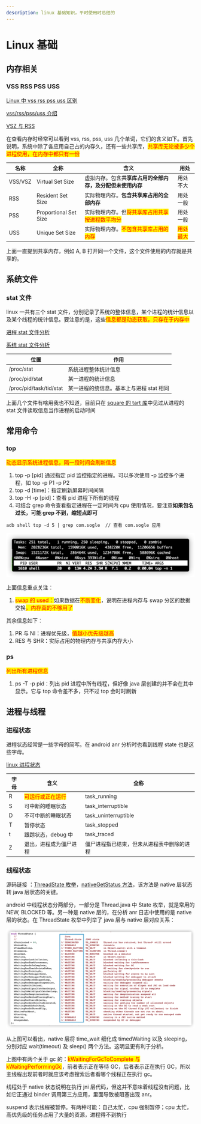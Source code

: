 ```yaml
---
description: linux 基础知识，平时使用时总结的
---
```


# Linux 基础

## 内存相关

### VSS RSS PSS USS

[Linux 中 vss rss pss uss 区别](https://segmentfault.com/a/1190000040077427)

[vss/rss/pss/uss 介绍](https://www.jianshu.com/p/3bab26d25d2e)

[VSZ 与 RSS](https://cloud.tencent.com/developer/article/1411974)

在查看内存时经常可以看到 vss, rss, pss, uss 几个单词，它们的含义如下。首先说明，系统中除了各应用自己占的内存久，还有一些共享库，<mark style="color:red;">共享库无论被多少个进程使用，在内存中都只有一份</mark>

| 名称      | 全称                    | 含义                                                      | 用处                                   |
| ------- | --------------------- | ------------------------------------------------------- | ------------------------------------ |
| VSS/VSZ | Virtual Set Size      | 虚拟内存。包含**共享库占用的全部内存，及分配但未使用内存**                         | 用处不大                                 |
| RSS     | Resident Set Size     | 实际物理内存。**包含共享库占用的全部内存**                                 | 用处一般                                 |
| PSS     | Proportional Set Size | 实际物理内存。但<mark style="color:red;">将共享库占用共享按进程数平均分</mark> | 用处一般                                 |
| USS     | Unique Set Size       |  实际物理内存。<mark style="color:red;">不包含共享库占用的内存</mark>     | <mark style="color:red;">用处最大</mark> |

上面一直提到共享内存，例如 A, B 打开同一个文件，这个文件使用的内存就是共享的。

## 系统文件

### stat 文件

linux 一共有三个 stat 文件，分别记录了系统的整体信息，某个进程的统计信息以及某个线程的统计信息。要注意的是，这些<mark style="color:red;">信息都是动态获取，只存在于内存中</mark>

[进程 stat 文件分析](https://www.cnblogs.com/Jimmy1988/p/10045601.html)

[系统 stat 文件分析](https://www.cpweb.top/504)

| 位置                      | 作用                       |
| ----------------------- | ------------------------ |
| /proc/stat              |  系统进程整体统计信息              |
| /proc/pid/stat          | 某一进程的统计信息                |
| /proc/pid/task/tid/stat |  某一进程的统信息。基本上与进程 stat 相同 |

上面几个文件有啥用我也不知道，目前只在 [square 的 tart 库](https://github.com/square/tart)中见过从进程的 stat 文件读取信息当作进程的启动时间

## 常用命令

### top

<mark style="color:red;">动态显示系统进程信息，隔一段时间会刷新信息</mark>

1. top -p \[pid] 通过指定 pid 监控指定的进程。可以多次使用 -p 监控多个进程，如 top -p P1 -p P2
2. top -d \[time]：指定刷新屏幕时间间隔
3. top -H -p \[pid]：查看 pid 进程下所有的线程
4. 可结合 grep 命令查看指定进程在一定时间内 cpu 使用情况，要注意**如果包名过长，可能 grep 不到，缩短点即可**

```
adb shell top -d 5 | grep com.sogle  // 查看 com.sogle 应用
```

![](<../.gitbook/assets/iShot2021-11-26 15.25.22.png>)

上面信息重点关注：

1. <mark style="color:red;">swap 的 used：</mark>如果数据在<mark style="color:red;">不断变化</mark>，说明在进程内存与 swap 分区的数据交换<mark style="color:red;">，内存真的不够用了</mark>

其余信息如下：

1. PR 与 NI：进程优先级，<mark style="color:red;">值越小优先级越高</mark>
2. RES 与 SHR：实际占用的物理内存与共享内存大小

### ps

<mark style="color:red;">列出所有进程信息</mark>

1. ps -T -p pid：列出 pid 进程中所有线程，但好像 java 层创建的并不会在其中显示。它与 top 命令差不多，只不过 top 会时时刷新

## 进程与线程

### 进程状态

进程状态经常是一些字母的简写。在 android anr 分析时也看到线程 state 也是这些字母。

[linux 进程状态](https://www.cnblogs.com/klb561/p/11945157.html)

| 字母 | 含义                                       | 全称                    |
| -- | ---------------------------------------- | --------------------- |
| R  | <mark style="color:red;">可运行或正在运行</mark> | task\_running         |
| S  | 可中断的睡眠状态                                 | task\_interruptible   |
| D  | 不可中断的睡眠状态                                | task\_uninterruptible |
| T  | 暂停状态                                     | task\_stopped         |
| t  | 跟踪状态，debug 中                             | task\_traced          |
| Z  | 退出，进程成为僵尸进程                              | 僵尸进程指已结束，但未从进程表中删除的进程 |

### 线程状态

源码链接 ：[ThreadState 枚举](https://cs.android.com/android/platform/superproject/+/master:art/runtime/thread\_state.h;l=18?q=thread\_state.h\&sq=)，[nativeGetStatus 方法](https://cs.android.com/android/platform/superproject/+/master:art/runtime/native/java\_lang\_Thread.cc;l=74?q=java\_lang\_Thread.cc)，该方法是 native 层状态转 java 层状态的关键。

android 中线程状态分两部分，一部分是 Thread.java  中 State 枚举，就是常用的 NEW, BLOCKED 等。另一种是 native 层的，在分析 anr 日志中使用的是 native 层的状态。在 ThreadState 枚举中列举了 java 层与 native 层对应关系：

![](<../.gitbook/assets/iShot2021-11-24 14.21.02.png>)

从上图可以看出，native 层将 time\_wait 细化成 timedWaiting 以及 sleeping，分别对应 wait(timeout) 及 sleep() 两个方法。这明显更有利于分析。

上图中有两个关于 gc 的：<mark style="color:red;">kWaitingForGcToComplete 与 kWaitingPerformingGc</mark>，前者表示正在等待 GC，后者表示正在执行 GC，所以主线程出现前者时就应该考虑搜索后者看哪个线程正在执行 gc。

线程处于 native 状态说明在执行 jni 层代码，但这并不意味着线程没有问题，比如它正通过 binder 调用第三方应用，里面导致被阻塞出现  anr。

suspend 表示线程被暂停。有两种可能：自己太忙，cpu 强制暂停；cpu 太忙，高优先级的任务占用了大量的资源，进程得不到执行

